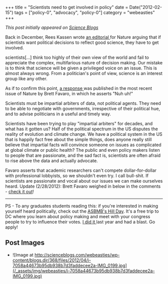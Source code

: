 +++
title = "Scientists need to get involved in policy"
date = Date("2012-02-15")
tags = ["policy-0", "advocacy", "policy-0"]
category = "webeasties"
+++

_This post initially appeared on [Science Blogs](http://scienceblogs.com/webeasties)_

Back in December, Rees Kassen wrote [an editorial ](http://www.nature.com/news/if-you-want-to-win-the-game-you-must-join-in-1.9580)for Nature arguing that if scientists want political decisions to reflect good science, they have to get involved.

scientists[...] think too highly of their own view of the world and fail to appreciate the complex, multifarious nature of decision making. Our mistake is to think that science will be given a privileged voice on an issue. This is almost always wrong. From a politician's point of view, science is an interest group like any other.

As if to confirm this point, [a response ](http://www.nature.com/nature/journal/v482/n7384/full/482162b.html)was published in the most recent issue of Nature by Brett Favaro, in which he asserts "Nuh uh!"

Scientists must be impartial arbiters of data, not political agents. They need to be able to negotiate with governments, irrespective of their political hue, and to advise politicians in a useful and timely way.

Scientists have been trying to play "impartial arbiters" for decades, and what has it gotten us? Half of the political spectrum in the US disputes the reality of evolution and climate change. We have a political system in the US that is happily fact free about the simple things, does anyone really still believe that impartial facts will convince someone on issues as complicated at global climate or public health? The public and even policy makers listen to people that are passionate, and the sad fact is, scientists are often afraid to rise above the data and actually advocate.

Favaro asserts that academic researchers can't compete dollar-for-dollar with professional lobbyists, so we shouldn't even try. I call bull-shit. If scientists are passionate and vocal about our issues we can make ourselves heard. 
Update (2/28/2012): Brett Favaro weighed in below in the comments - [check it out](http://scienceblogs.com/webeasties/2012/02/scientists_need_to_get_involve.php#comment-6235119)!

-----

PS - To any graduates students reading this: if you're interested in making yourself heard politically, check out the [ASBMB's Hill Day](http://www.asbmb.org/Advocacy/advocacy.aspx?id=13812). It's a free trip to DC where you learn about policy making and meet with your congress people to try to influence their votes. [I did it ](http://scienceblogs.com/webeasties/2011/03/lobbying_congress.php)last year and had a blast. Go apply!

      
  

 ## Post Images

- ![Image at http://scienceblogs.com/webeasties/wp-content/blogs.dir/368/files/2012/04/i-7058a44673b95db938b7d3faddecee2a-IMG_0199.jpg](/_assets/img/webeasties/i-7058a44673b95db938b7d3faddecee2a-IMG_0199.jpg)

